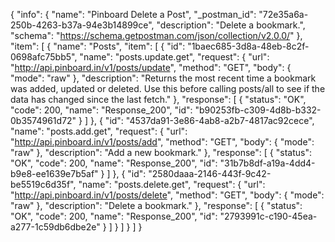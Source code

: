 {
  "info": {
    "name": "Pinboard Delete a Post",
    "_postman_id": "72e35a6a-250b-4263-b37a-94e3b14899ce",
    "description": "Delete a bookmark.",
    "schema": "https://schema.getpostman.com/json/collection/v2.0.0/"
  },
  "item": [
    {
      "name": "Posts",
      "item": [
        {
          "id": "1baec685-3d8a-48eb-8c2f-0698afc75bb5",
          "name": "posts.update.get",
          "request": {
            "url": "http://api.pinboard.in/v1/posts/update",
            "method": "GET",
            "body": {
              "mode": "raw"
            },
            "description": "Returns the most recent time a bookmark was added, updated or deleted. Use this before calling posts/all to see if the data has changed since the last fetch."
          },
          "response": [
            {
              "status": "OK",
              "code": 200,
              "name": "Response_200",
              "id": "b90253fb-c309-4d8b-b332-0b3574961d72"
            }
          ]
        },
        {
          "id": "4537da91-3e86-4ab8-a2b7-4817ac92cece",
          "name": "posts.add.get",
          "request": {
            "url": "http://api.pinboard.in/v1/posts/add",
            "method": "GET",
            "body": {
              "mode": "raw"
            },
            "description": "Add a new bookmark."
          },
          "response": [
            {
              "status": "OK",
              "code": 200,
              "name": "Response_200",
              "id": "31b7b8df-a19a-4dd4-b9e8-ee1639e7b5af"
            }
          ]
        },
        {
          "id": "2580daaa-2146-443f-9c42-be5519c6d35f",
          "name": "posts.delete.get",
          "request": {
            "url": "http://api.pinboard.in/v1/posts/delete",
            "method": "GET",
            "body": {
              "mode": "raw"
            },
            "description": "Delete a bookmark."
          },
          "response": [
            {
              "status": "OK",
              "code": 200,
              "name": "Response_200",
              "id": "2793991c-c190-45ea-a277-1c59db6dbe2e"
            }
          ]
        }
      ]
    }
  ]
}